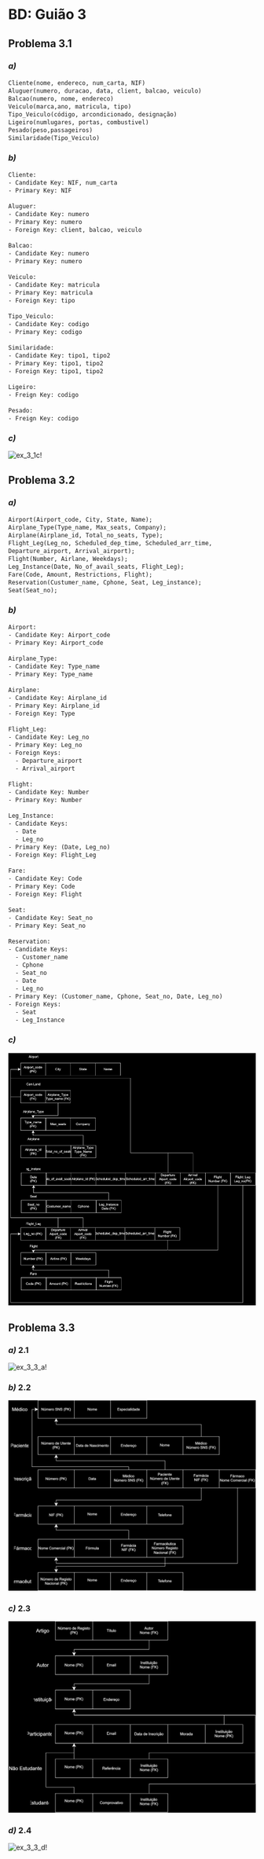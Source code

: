 # BD: Guião 3

## ​Problema 3.1

### _a)_

```
Cliente(nome, endereco, num_carta, NIF)
Aluguer(numero, duracao, data, client, balcao, veiculo)
Balcao(numero, nome, endereco)
Veiculo(marca,ano, matricula, tipo)
Tipo_Veiculo(código, arcondicionado, designação)
Ligeiro(numlugares, portas, combustivel)
Pesado(peso,passageiros)
Similaridade(Tipo_Veiculo)
```

### _b)_

```
Cliente:
- Candidate Key: NIF, num_carta
- Primary Key: NIF

Aluguer:
- Candidate Key: numero
- Primary Key: numero
- Foreign Key: client, balcao, veiculo

Balcao:
- Candidate Key: numero
- Primary Key: numero

Veiculo:
- Candidate Key: matricula
- Primary Key: matricula
- Foreign Key: tipo

Tipo_Veiculo:
- Candidate Key: codigo
- Primary Key: codigo

Similaridade:
- Candidate Key: tipo1, tipo2
- Primary Key: tipo1, tipo2
- Foreign Key: tipo1, tipo2

Ligeiro:
- Freign Key: codigo

Pesado:
- Freign Key: codigo

```

### _c)_

![ex_3_1c!](ex_3_1c.jpg "AnImage")

## ​Problema 3.2

### _a)_

```
Airport(Airport_code, City, State, Name);
Airplane_Type(Type_name, Max_seats, Company);
Airplane(Airplane_id, Total_no_seats, Type);
Flight_Leg(Leg_no, Scheduled_dep_time, Scheduled_arr_time, Departure_airport, Arrival_airport);
Flight(Number, Airlane, Weekdays);
Leg_Instance(Date, No_of_avail_seats, Flight_Leg);
Fare(Code, Amount, Restrictions, Flight);
Reservation(Custumer_name, Cphone, Seat, Leg_instance);
Seat(Seat_no);
```

### _b)_

```
Airport:
- Candidate Key: Airport_code
- Primary Key: Airport_code

Airplane_Type:
- Candidate Key: Type_name
- Primary Key: Type_name

Airplane:
- Candidate Key: Airplane_id
- Primary Key: Airplane_id
- Foreign Key: Type

Flight_Leg:
- Candidate Key: Leg_no
- Primary Key: Leg_no
- Foreign Keys: 
  - Departure_airport
  - Arrival_airport

Flight:
- Candidate Key: Number
- Primary Key: Number

Leg_Instance:
- Candidate Keys: 
  - Date
  - Leg_no
- Primary Key: (Date, Leg_no)
- Foreign Key: Flight_Leg

Fare:
- Candidate Key: Code
- Primary Key: Code
- Foreign Key: Flight

Seat:
- Candidate Key: Seat_no
- Primary Key: Seat_no

Reservation:
- Candidate Keys: 
  - Customer_name
  - Cphone
  - Seat_no
  - Date
  - Leg_no
- Primary Key: (Customer_name, Cphone, Seat_no, Date, Leg_no)
- Foreign Keys:
  - Seat
  - Leg_Instance
```

### _c)_

![ex_3_2c!](ex2.drawio.svg "AnImage")

## ​Problema 3.3

### _a)_ 2.1

![ex_3_3_a!](ex_3_3a.jpg "AnImage")

### _b)_ 2.2

![ex_3_3_b!](ex3b.drawio.svg "AnImage")

### _c)_ 2.3

![ex_3_3_c!](ex3c.drawio.svg "AnImage")

### _d)_ 2.4

![ex_3_3_d!](ex_3_3d.jpg "AnImage")
